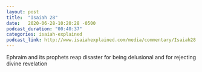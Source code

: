```yaml
---
layout: post
title:  "Isaiah 28"
date:   2020-06-28-10:20:28 -0500
podcast_duration: "00:40:37"
categories: isaiah-explained
podcast_link: http://www.isaiahexplained.com/media/commentary/Isaiah28.mp3
---
```

Ephraim and its prophets reap disaster for being delusional and for rejecting divine revelation

